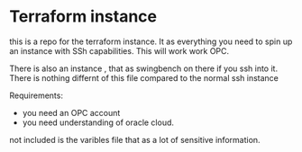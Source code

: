 # Terraform instance

this is a repo for the terraform instance. It as everything you need to spin up an instance with SSh capabilities. This will work work OPC. 

There is also an instance , that as swingbench on there if you ssh into it.
There is nothing differnt of this file compared to the normal ssh instance

Requirements:

* you need an OPC account
* you need understanding of oracle cloud.


not included is the varibles file that as a lot of sensitive information.

